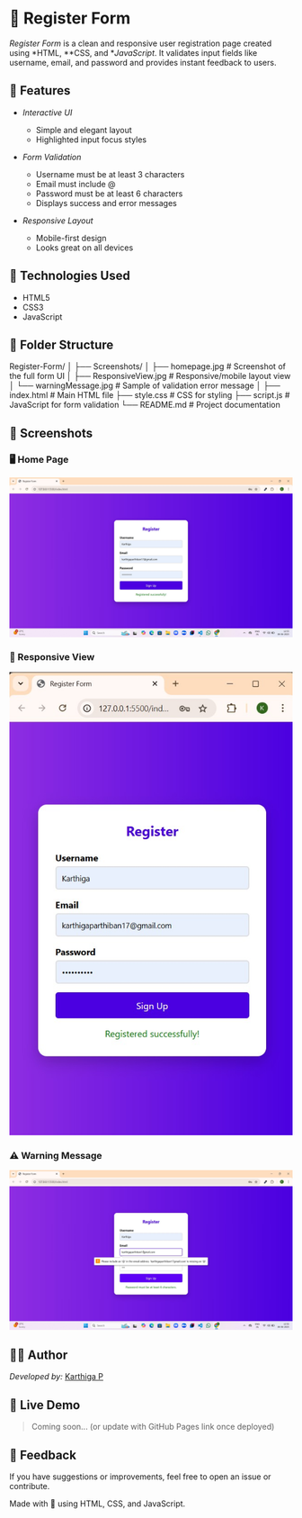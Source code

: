 
# 📝 Register Form

*Register Form* is a clean and responsive user registration page created using *HTML, **CSS, and **JavaScript*. It validates input fields like username, email, and password and provides instant feedback to users.

## 🌟 Features

* *Interactive UI*

  * Simple and elegant layout
  * Highlighted input focus styles

* *Form Validation*

  * Username must be at least 3 characters
  * Email must include @
  * Password must be at least 6 characters
  * Displays success and error messages

* *Responsive Layout*

  * Mobile-first design
  * Looks great on all devices

## 🧰 Technologies Used

* HTML5
* CSS3
* JavaScript 

## 📁 Folder Structure


Register-Form/
│
├── Screenshots/
│   ├── homepage.jpg               # Screenshot of the full form UI
│   ├── ResponsiveView.jpg         # Responsive/mobile layout view
│   └── warningMessage.jpg         # Sample of validation error message
│
├── index.html                     # Main HTML file
├── style.css                      # CSS for styling
├── script.js                      # JavaScript for form validation
└── README.md                      # Project documentation


## 📸 Screenshots

### 🖥 Home Page

![Homepage](Screenshots/homepage.jpg)

### 📱 Responsive View

![Responsive View](Screenshots/ResponsiveView.jpg)

### ⚠ Warning Message

![Warning Message](Screenshots/warningMessage.jpg)

## 👩‍💻 Author

*Developed by:* [Karthiga P](https://github.com/KarthigaP20)

## 🚀 Live Demo

> Coming soon... (or update with GitHub Pages link once deployed)

## 💬 Feedback

If you have suggestions or improvements, feel free to open an issue or contribute.

Made with 💙 using HTML, CSS, and JavaScript.
